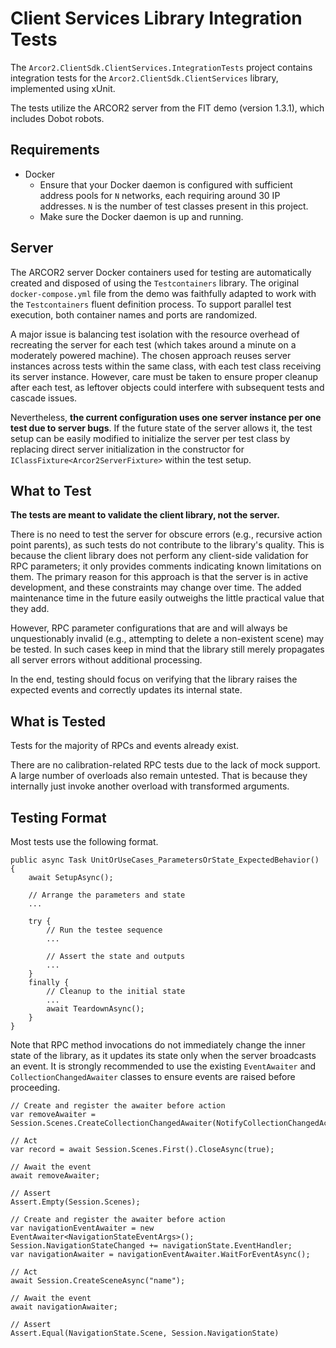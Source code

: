 # Client Services Library Integration Tests

The `Arcor2.ClientSdk.ClientServices.IntegrationTests` project contains integration tests for the `Arcor2.ClientSdk.ClientServices` library, implemented using xUnit.

The tests utilize the ARCOR2 server from the FIT demo (version 1.3.1), which includes Dobot robots.

## Requirements
- Docker
	- Ensure that your Docker daemon is configured with sufficient address pools for `N` networks, each requiring around 30 IP addresses. `N` is the number of test classes present in this project.
	- Make sure the Docker daemon is up and running.

## Server
The ARCOR2 server Docker containers used for testing are automatically created and disposed of using the `Testcontainers` library. 
The original `docker-compose.yml` file from the demo was faithfully adapted to work with the `Testcontainers` fluent definition process. 
To support parallel test execution, both container names and ports are randomized.

A major issue is balancing test isolation with the resource overhead of recreating the server for each test (which takes around a minute on a moderately powered machine). 
The chosen approach reuses server instances across tests within the same class, with each test class receiving its server instance.
However, care must be taken to ensure proper cleanup after each test, as leftover objects could interfere with subsequent tests and cascade issues.

Nevertheless, **the current configuration uses one server instance per one test due to server bugs**.
If the future state of the server allows it, 
the test setup can be easily modified to initialize the server per test class by replacing direct server initialization in the constructor for `IClassFixture<Arcor2ServerFixture>` within the test setup.

## What to Test

**The tests are meant to validate the client library, not the server.**

There is no need to test the server for obscure errors (e.g., recursive action point parents), as such tests do not contribute to the library's quality.
This is because the client library does not perform any client-side validation for RPC parameters; it only provides comments indicating known limitations on them.
The primary reason for this approach is that the server is in active development, and these constraints may change over time.
The added maintenance time in the future easily outweighs the little practical value that they add.

However, RPC parameter configurations that are and will always be unquestionably invalid (e.g., attempting to delete a non-existent scene) may be tested. 
In such cases keep in mind that the library still merely propagates all server errors without additional processing.

In the end, testing should focus on verifying that the library raises the expected events and correctly updates its internal state.

## What is Tested

Tests for the majority of RPCs and events already exist.

There are no calibration-related RPC tests due to the lack of mock support.
A large number of overloads also remain untested. That is because they internally just invoke another overload with transformed arguments.

## Testing Format

Most tests use the following format.

```
public async Task UnitOrUseCases_ParametersOrState_ExpectedBehavior() {
	await SetupAsync();

	// Arrange the parameters and state
	...

	try {
		// Run the testee sequence
		...

		// Assert the state and outputs
		...
	}
	finally {
		// Cleanup to the initial state
		...
		await TeardownAsync();
	}
}
```

Note that RPC method invocations do not immediately change the inner state of the library, as it updates its state only when the server broadcasts an event. 
It is strongly recommended to use the existing `EventAwaiter` and `CollectionChangedAwaiter` classes to ensure events are raised before proceeding.

```
// Create and register the awaiter before action
var removeAwaiter = Session.Scenes.CreateCollectionChangedAwaiter(NotifyCollectionChangedAction.Remove).WaitForEventAsync();

// Act
var record = await Session.Scenes.First().CloseAsync(true);

// Await the event
await removeAwaiter;

// Assert
Assert.Empty(Session.Scenes);
```

```
// Create and register the awaiter before action
var navigationEventAwaiter = new EventAwaiter<NavigationStateEventArgs>();
Session.NavigationStateChanged += navigationState.EventHandler;
var navigationAwaiter = navigationEventAwaiter.WaitForEventAsync();

// Act
await Session.CreateSceneAsync("name");

// Await the event
await navigationAwaiter;

// Assert
Assert.Equal(NavigationState.Scene, Session.NavigationState)
```